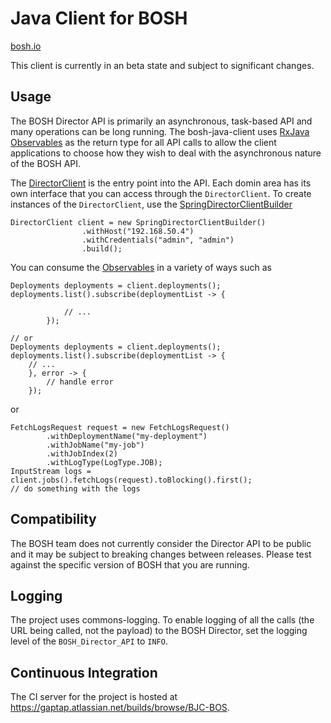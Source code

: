 # Java Client for BOSH

[bosh.io](http://bosh.io)

This client is currently in an beta state and subject to significant changes.

## Usage

The BOSH Director API is primarily an asynchronous, task-based API and many operations can be long running. The bosh-java-client
uses [RxJava](https://github.com/ReactiveX/RxJava) [Observables](http://reactivex.io/intro.html) as the return type for all API
calls to allow the client applications to choose how they wish to deal with the asynchronous nature of the BOSH API.

The [DirectorClient](src/main/java/io/bosh/client/DirectorClient.java) is the entry point into the API. Each domin area has its
own interface that you can access through the `DirectorClient`.  To create instances of the `DirectorClient`, use 
the [SpringDirectorClientBuilder](src/main/java/io/bosh/client/SpringDirectorClientBuilder.java)

```
DirectorClient client = new SpringDirectorClientBuilder()
                .withHost("192.168.50.4")
                .withCredentials("admin", "admin")
                .build();
```

You can consume the [Observables](http://reactivex.io/RxJava/javadoc/rx/Observable.html) in a variety of ways such as
```
Deployments deployments = client.deployments();
deployments.list().subscribe(deploymentList -> {
            
			// ...
        });         

// or
Deployments deployments = client.deployments();
deployments.list().subscribe(deploymentList -> {
    // ...
    }, error -> {
        // handle error
    });
```
or
```
FetchLogsRequest request = new FetchLogsRequest()
        .withDeploymentName("my-deployment")
        .withJobName("my-job")
        .withJobIndex(2)
        .withLogType(LogType.JOB);
InputStream logs = client.jobs().fetchLogs(request).toBlocking().first();
// do something with the logs
```

## Compatibility

The BOSH team does not currently consider the Director API to be public and it may be subject to breaking changes
between releases. Please test against the specific version of BOSH that you are running.

## Logging

The project uses commons-logging. To enable logging of all the calls (the URL being called, not the payload)
to the BOSH Director, set the logging level of the `BOSH_Director_API` to `INFO`.

## Continuous Integration

The CI server for the project is hosted at https://gaptap.atlassian.net/builds/browse/BJC-BOS.